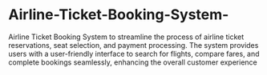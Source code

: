 # Airline-Ticket-Booking-System-
Airline Ticket Booking System to streamline the process of airline ticket reservations, seat selection, and payment processing. The system provides users with a user-friendly interface to search for flights, compare fares, and complete bookings seamlessly, enhancing the overall customer experience
